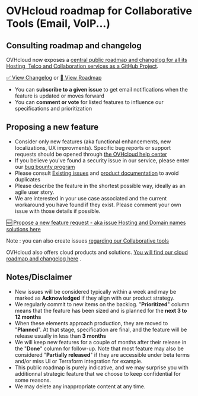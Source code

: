 # OVHcloud roadmap for Collaborative Tools (Email, VoIP...)

## Consulting roadmap and changelog
OVHcloud now exposes a [central public roadmap and changelog for all its Hosting, Telco and Collaboration services as a GitHub Project](https://github.com/orgs/ovh/projects/18).

[ ✅ View Changelog](https://github.com/orgs/ovh/projects/18/views/6) or [ 📅 View Roadmap](https://github.com/orgs/ovh/projects/18/views/1)

- You can **subscribe to a given issue** to get email notifications when the feature is updated or moves forward
- You can **comment or vote** for listed features to influence our specifications and prioritization

## Proposing a new feature
- Consider only new features (aka functional enhancements, new localizations, UX improvments). Specific bug reports or support requests should be opened through  [the OVHcloud help center](https://help.ovhcloud.com/en-ie/ "the OVHcloud help center")
- If you believe you've found a security issue in our service, please enter our [bug bounty program ](https://yeswehack.com/programs/ovh#rules "bug bounty program ")
- Please consult [Existing issues](https://github.com/ovh/collaborative-tools-roadmap/issues "Existing issues") and [product documentation](https://help.ovhcloud.com/csm/en-gb-documentation?id=kb_home "product documentation") to avoid duplicates
- Please describe the feature in the shortest possible way, ideally as an agile user story.
- We are interested in your use case associated and the current workaround you have found if they exist. Please comment your own issue with those details if possible.

[ 🆕 Propose a new feature request - aka issue Hosting and Domain names solutions here](https://github.com/ovh/hosting-domain-names-roadmap/issues/new)

Note : you can also create issues [regarding our Collaborative tools](https://github.com/ovh/collaborative-tools-roadmap/issues/new)

OVHcloud also offers cloud products and solutions. [You will find our cloud roadmap and changelog here](https://github.com/orgs/ovh/projects/16?pane=info) . 

## Notes/Disclaimer
- New issues will be considered typically within a week and may be marked as **Acknowledged** if they align with our product strategy.
- We regularly commit to new items on the backlog. "**Prioritized**" column means that the feature has been sized and is planned for the **next 3 to 12 months**
- When these elements approach production, they are moved to "**Planned**". At that stage, specification are final, and the feature will be release usually in less than **3 months**
- We will keep new features for a couple of months after their release in the "**Done**" column for follow-up. Note that most feature may also be considered "**Partially released**" if they are accessible under beta terms and/or miss UI or Terraform integration for example.
- This public roadmap is purely indicative, and we may surprise you with additionnal strategic feature that we choose to keep confidential for some reasons.
- We may delete any inappropriate content at any time.
  
